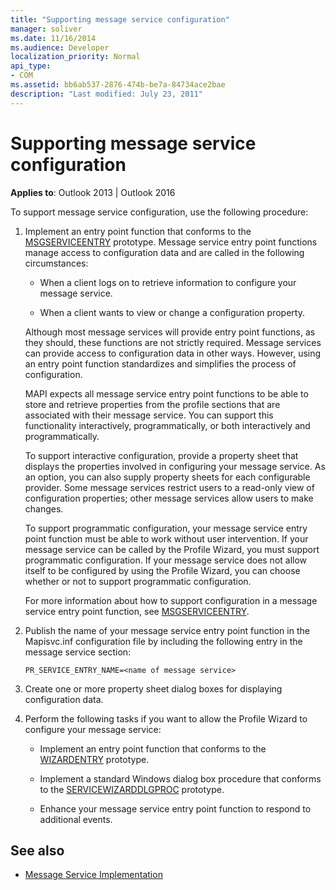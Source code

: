 ```yaml
---
title: "Supporting message service configuration"
manager: soliver
ms.date: 11/16/2014
ms.audience: Developer
localization_priority: Normal
api_type:
- COM
ms.assetid: bb6ab537-2876-474b-be7a-84734ace2bae
description: "Last modified: July 23, 2011"
---
```


# Supporting message service configuration
  
**Applies to**: Outlook 2013 | Outlook 2016 
  
To support message service configuration, use the following procedure:
  
1. Implement an entry point function that conforms to the [MSGSERVICEENTRY](msgserviceentry.md) prototype. Message service entry point functions manage access to configuration data and are called in the following circumstances: 
    
   - When a client logs on to retrieve information to configure your message service.
    
   - When a client wants to view or change a configuration property. 
    
   Although most message services will provide entry point functions, as they should, these functions are not strictly required. Message services can provide access to configuration data in other ways. However, using an entry point function standardizes and simplifies the process of configuration.
    
   MAPI expects all message service entry point functions to be able to store and retrieve properties from the profile sections that are associated with their message service. You can support this functionality interactively, programmatically, or both interactively and programmatically.
    
   To support interactive configuration, provide a property sheet that displays the properties involved in configuring your message service. As an option, you can also supply property sheets for each configurable provider. Some message services restrict users to a read-only view of configuration properties; other message services allow users to make changes.
    
   To support programmatic configuration, your message service entry point function must be able to work without user intervention. If your message service can be called by the Profile Wizard, you must support programmatic configuration. If your message service does not allow itself to be configured by using the Profile Wizard, you can choose whether or not to support programmatic configuration.
    
   For more information about how to support configuration in a message service entry point function, see [MSGSERVICEENTRY](msgserviceentry.md).
    
2. Publish the name of your message service entry point function in the Mapisvc.inf configuration file by including the following entry in the message service section:
    
   `PR_SERVICE_ENTRY_NAME=<name of message service>`
    
3. Create one or more property sheet dialog boxes for displaying configuration data.
    
4. Perform the following tasks if you want to allow the Profile Wizard to configure your message service:
    
   - Implement an entry point function that conforms to the [WIZARDENTRY](wizardentry.md) prototype. 
    
   - Implement a standard Windows dialog box procedure that conforms to the [SERVICEWIZARDDLGPROC](servicewizarddlgproc.md) prototype. 
    
   - Enhance your message service entry point function to respond to additional events.
    
## See also

- [Message Service Implementation](message-service-implementation.md)

